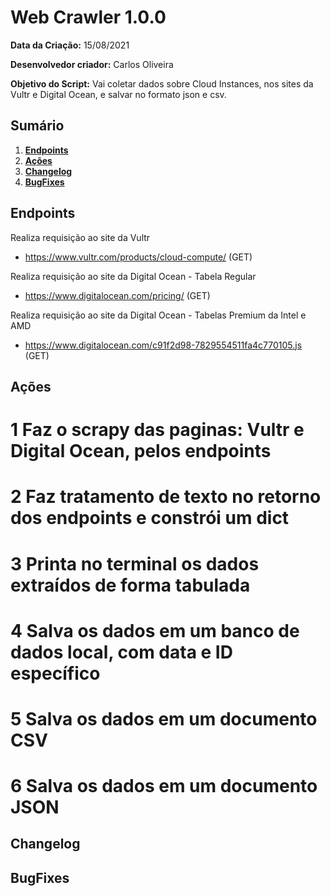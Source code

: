 # Web Crawler 1.0.0

**Data da Criação:**
15/08/2021

**Desenvolvedor criador:**
Carlos Oliveira

**Objetivo do Script:**
Vai coletar dados sobre Cloud Instances, nos sites da Vultr e Digital Ocean, e salvar no formato json e csv.

## Sumário

1. **[Endpoints](#Endpoints)** 
2. **[Ações](#Ações)** 
3. **[Changelog](#Changelog)**
4. **[BugFixes](#BugFixes)**

## Endpoints
Realiza requisição ao site da Vultr
* https://www.vultr.com/products/cloud-compute/ (GET)

Realiza requisição ao site da Digital Ocean - Tabela Regular
* https://www.digitalocean.com/pricing/ (GET)

Realiza requisição ao site da Digital Ocean - Tabelas Premium da Intel e AMD
* https://www.digitalocean.com/c91f2d98-7829554511fa4c770105.js (GET)

## Ações
# 1 Faz o scrapy das paginas: Vultr e Digital Ocean, pelos endpoints
# 2 Faz tratamento de texto no retorno dos endpoints e constrói um dict
# 3 Printa no terminal os dados extraídos de forma tabulada
# 4 Salva os dados em um banco de dados local, com data e ID específico
# 5 Salva os dados em um documento CSV
# 6 Salva os dados em um documento JSON

## Changelog

## BugFixes
